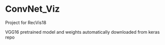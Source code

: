 # ConvNet_Viz
Project for RecVis18

VGG16 pretrained model and weights automatically downloaded from keras repo
